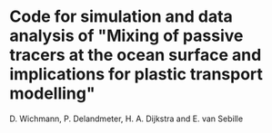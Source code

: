 # Code for simulation and data analysis of "Mixing of passive tracers at the ocean surface and implications for plastic transport modelling"
D. Wichmann, P. Delandmeter, H. A. Dijkstra and E. van Sebille
